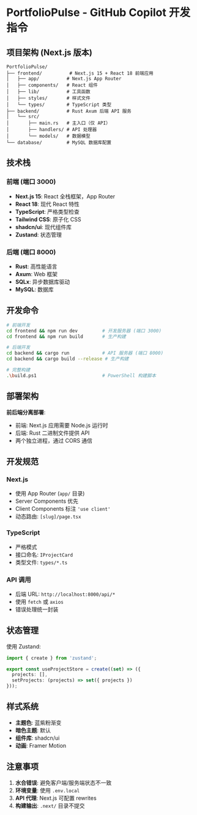 # PortfolioPulse - GitHub Copilot 开发指令

## 项目架构 (Next.js 版本)

```
PortfolioPulse/
├── frontend/          # Next.js 15 + React 18 前端应用
│   ├── app/          # Next.js App Router
│   ├── components/   # React 组件
│   ├── lib/          # 工具函数
│   ├── styles/       # 样式文件
│   └── types/        # TypeScript 类型
├── backend/          # Rust Axum 后端 API 服务
│   └── src/
│       ├── main.rs   # 主入口（仅 API）
│       ├── handlers/ # API 处理器
│       └── models/   # 数据模型
└── database/         # MySQL 数据库配置
```

## 技术栈

### 前端 (端口 3000)
- **Next.js 15**: React 全栈框架，App Router
- **React 18**: 现代 React 特性
- **TypeScript**: 严格类型检查
- **Tailwind CSS**: 原子化 CSS
- **shadcn/ui**: 现代组件库
- **Zustand**: 状态管理

### 后端 (端口 8000)
- **Rust**: 高性能语言
- **Axum**: Web 框架
- **SQLx**: 异步数据库驱动
- **MySQL**: 数据库

## 开发命令

```bash
# 前端开发
cd frontend && npm run dev         # 开发服务器 (端口 3000)
cd frontend && npm run build       # 生产构建

# 后端开发
cd backend && cargo run            # API 服务器 (端口 8000)
cd backend && cargo build --release # 生产构建

# 完整构建
.\build.ps1                        # PowerShell 构建脚本
```

## 部署架构

**前后端分离部署**:
- 前端: Next.js 应用需要 Node.js 运行时
- 后端: Rust 二进制文件提供 API
- 两个独立进程，通过 CORS 通信

## 开发规范

### Next.js
- 使用 App Router (`app/` 目录)
- Server Components 优先
- Client Components 标注 `'use client'`
- 动态路由: `[slug]/page.tsx`

### TypeScript
- 严格模式
- 接口命名: `IProjectCard`
- 类型文件: `types/*.ts`

### API 调用
- 后端 URL: `http://localhost:8000/api/*`
- 使用 `fetch` 或 `axios`
- 错误处理统一封装

## 状态管理

使用 Zustand:
```typescript
import { create } from 'zustand';

export const useProjectStore = create((set) => ({
  projects: [],
  setProjects: (projects) => set({ projects })
}));
```

## 样式系统

- **主题色**: 蓝紫粉渐变
- **暗色主题**: 默认
- **组件库**: shadcn/ui
- **动画**: Framer Motion

## 注意事项

1. **水合错误**: 避免客户端/服务端状态不一致
2. **环境变量**: 使用 `.env.local`
3. **API 代理**: Next.js 可配置 rewrites
4. **构建输出**: `.next/` 目录不提交
